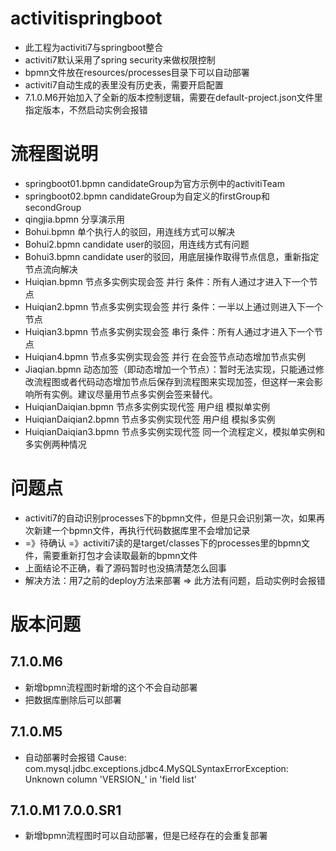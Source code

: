 # activitispringboot
* 此工程为activiti7与springboot整合
* activiti7默认采用了spring security来做权限控制
* bpmn文件放在resources/processes目录下可以自动部署
* activiti7自动生成的表里没有历史表，需要开启配置
* 7.1.0.M6开始加入了全新的版本控制逻辑，需要在default-project.json文件里指定版本，不然启动实例会报错
# 流程图说明
* springboot01.bpmn candidateGroup为官方示例中的activitiTeam
* springboot02.bpmn candidateGroup为自定义的firstGroup和secondGroup
* qingjia.bpmn 分享演示用
* Bohui.bpmn 单个执行人的驳回，用连线方式可以解决
* Bohui2.bpmn candidate user的驳回，用连线方式有问题
* Bohui3.bpmn candidate user的驳回，用底层操作取得节点信息，重新指定节点流向解决
* Huiqian.bpmn 节点多实例实现会签 并行 条件：所有人通过才进入下一个节点
* Huiqian2.bpmn 节点多实例实现会签 并行 条件：一半以上通过则进入下一个节点
* Huiqian3.bpmn 节点多实例实现会签 串行 条件：所有人通过才进入下一个节点
* Huiqian4.bpmn 节点多实例实现会签 并行 在会签节点动态增加节点实例
* Jiaqian.bpmn 动态加签（即动态增加一个节点）：暂时无法实现，只能通过修改流程图或者代码动态增加节点后保存到流程图来实现加签，但这样一来会影响所有实例。建议尽量用节点多实例会签来替代。
* HuiqianDaiqian.bpmn 节点多实例实现代签 用户组 模拟单实例
* HuiqianDaiqian2.bpmn 节点多实例实现代签 用户组 模拟多实例
* HuiqianDaiqian3.bpmn 节点多实例实现代签 同一个流程定义，模拟单实例和多实例两种情况
# 问题点
* activiti7的自动识别processes下的bpmn文件，但是只会识别第一次，如果再次新建一个bpmn文件，再执行代码数据库里不会增加记录
* =》待确认 =》activiti7读的是target/classes下的processes里的bpmn文件，需要重新打包才会读取最新的bpmn文件
* 上面结论不正确，看了源码暂时也没搞清楚怎么回事
* 解决方法：用7之前的deploy方法来部署 => 此方法有问题，启动实例时会报错
# 版本问题
## 7.1.0.M6
* 新增bpmn流程图时新增的这个不会自动部署
* 把数据库删除后可以部署
## 7.1.0.M5
* 自动部署时会报错
Cause: com.mysql.jdbc.exceptions.jdbc4.MySQLSyntaxErrorException: Unknown column 'VERSION_' in 'field list'
## 7.1.0.M1 7.0.0.SR1
* 新增bpmn流程图时可以自动部署，但是已经存在的会重复部署